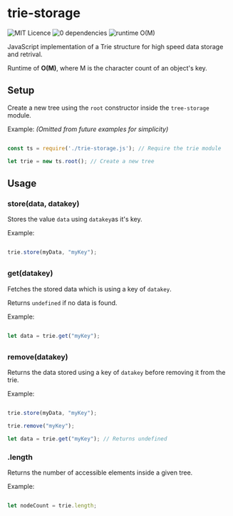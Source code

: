 # trie-storage
![MIT Licence](https://img.shields.io/badge/licence-MIT-brightgreen.svg?style=flat) ![0 dependencies](https://img.shields.io/badge/dependencies-none-brightgreen.svg?style=flat) ![runtime O(M)](https://img.shields.io/badge/runtime-O(M)-blue.svg?style=flat)


JavaScript implementation of a Trie structure for high speed data storage and retrival.

Runtime of <b>O(M)</b>, where M is the character count of an object's key. 
  
## Setup 


Create a new tree using the `root` constructor inside the `tree-storage` module.

Example: <i>(Omitted from future examples for simplicity)</i>

```js

const ts = require('./trie-storage.js'); // Require the trie module

let trie = new ts.root(); // Create a new tree 

```


## Usage

### store(data, datakey)

Stores the value `data` using `datakey`as it's key.

Example: 

```js

trie.store(myData, "myKey");

```

##

### get(datakey)

Fetches the stored data which is using a key of `datakey`. 

Returns `undefined` if no data is found.

Example: 

```js

let data = trie.get("myKey");

```

##

### remove(datakey)

Returns the data stored using a key of `datakey` before removing it from the trie. 

Example: 

```js

trie.store(myData, "myKey");

trie.remove("myKey");

let data = trie.get("myKey"); // Returns undefined

```

### .length

Returns the number of accessible elements inside a given tree.

Example:

```js

let nodeCount = trie.length; 

```
